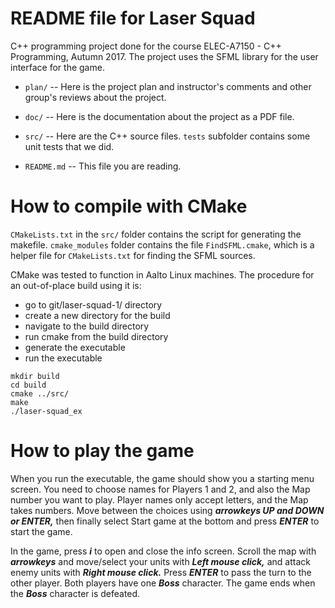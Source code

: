 # README file for Laser Squad

C++ programming project done for the course ELEC-A7150 - C++ Programming, 
Autumn 2017. The project uses the SFML library for the user interface for 
the game.

  * `plan/` -- Here is the project plan and instructor's comments and other
    group's reviews about the project.
  
  * `doc/` -- Here is the documentation about the project as a PDF file.

  * `src/` -- Here are the C++ source files. `tests` subfolder contains some
    unit tests that we did.

  * `README.md` -- This file you are reading.

# How to compile with CMake

`CMakeLists.txt` in the `src/` folder contains the script for generating 
the makefile. `cmake_modules` folder contains the file `FindSFML.cmake`, 
which is a helper file for `CMakeLists.txt` for finding the SFML sources.

CMake was tested to function in Aalto Linux machines. The
procedure for an out-of-place build using it is:

- go to git/laser-squad-1/ directory
- create a new directory for the build  
- navigate to the build directory       
- run cmake from the build directory    
- generate the executable               
- run the executable                    

```
mkdir build
cd build
cmake ../src/
make
./laser-squad_ex
```


# How to play the game

When you run the executable, the game should show you a starting menu screen. 
You need to choose names for Players 1 and 2, and also the Map number you want 
to play. Player names only accept letters, and the Map takes numbers. Move 
between the choices using ***arrowkeys UP and DOWN or ENTER,*** then finally select 
Start game at the bottom and press ***ENTER*** to start the game.

In the game, press ***i*** to open and close the info screen. Scroll the map 
with ***arrowkeys*** and move/select your units with ***Left mouse click,*** 
and attack enemy units with ***Right mouse click.*** Press ***ENTER*** to pass 
the turn to the other player. Both players have one ***Boss*** character. The 
game ends when the ***Boss*** character is defeated.


